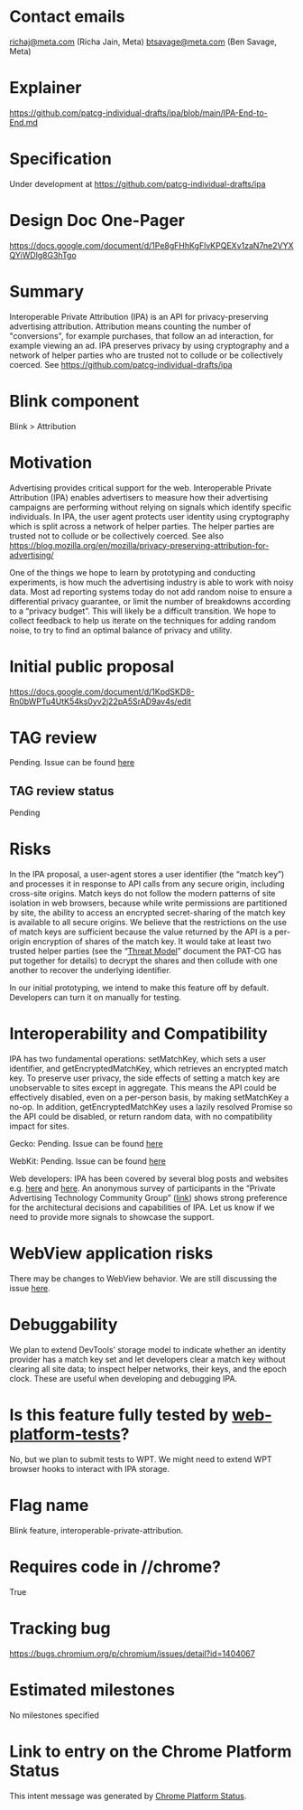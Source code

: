 # Contact emails
richaj@meta.com (Richa Jain, Meta)
btsavage@meta.com (Ben Savage, Meta)

# Explainer
https://github.com/patcg-individual-drafts/ipa/blob/main/IPA-End-to-End.md

# Specification
Under development at https://github.com/patcg-individual-drafts/ipa

# Design Doc One-Pager
https://docs.google.com/document/d/1Pe8gFHhKgFlvKPQEXv1zaN7ne2VYXQYiWDlg8G3hTgo

# Summary
Interoperable Private Attribution (IPA) is an API for privacy-preserving advertising attribution. Attribution means counting the number of "conversions", for example purchases, that follow an ad interaction, for example viewing an ad. IPA preserves privacy by using cryptography and a network of helper parties who are trusted not to collude or be collectively coerced. See https://github.com/patcg-individual-drafts/ipa

# Blink component
Blink > Attribution

# Motivation
Advertising provides critical support for the web. Interoperable Private Attribution (IPA) enables advertisers to measure how their advertising campaigns are performing without relying on signals which identify specific individuals. In IPA, the user agent protects user identity using cryptography which is split across a network of helper parties. The helper parties are trusted not to collude or be collectively coerced. See also 
https://blog.mozilla.org/en/mozilla/privacy-preserving-attribution-for-advertising/

One of the things we hope to learn by prototyping and conducting experiments, is how much the advertising industry is able to work with noisy data. Most ad reporting systems today do not add random noise to ensure a differential privacy guarantee, or limit the number of breakdowns according to a “privacy budget”. This will likely be a difficult transition. We hope to collect feedback to help us iterate on the techniques for adding random noise, to try to find an optimal balance of privacy and utility.

# Initial public proposal
https://docs.google.com/document/d/1KpdSKD8-Rn0bWPTu4UtK54ks0yv2j22pA5SrAD9av4s/edit

# TAG review
Pending. Issue can be found [here](https://github.com/w3ctag/design-reviews/issues/823)

## TAG review status
Pending

# Risks
In the IPA proposal, a user-agent stores a user identifier (the “match key”) and processes it in response to API calls from any secure origin, including cross-site origins. Match keys do not follow the modern patterns of site isolation in web browsers, because while write permissions are partitioned by site, the ability to access an encrypted secret-sharing of the match key is available to all secure origins. We believe that the restrictions on the use of match keys are sufficient because the value returned by the API is a per-origin encryption of shares of the match key.  It would take at least two trusted helper parties (see the “[Threat Model](https://github.com/patcg/docs-and-reports/tree/main/threat-model)” document the PAT-CG has put together for details) to decrypt the shares and then collude with one another to recover the underlying identifier.

In our initial prototyping, we intend to make this feature off by default. Developers can turn it on manually for testing.


# Interoperability and Compatibility
IPA has two fundamental operations: setMatchKey, which sets a user identifier, and getEncryptedMatchKey, which retrieves an encrypted match key. To preserve user privacy, the side effects of setting a match key are unobservable to sites except in aggregate. This means the API could be effectively disabled, even on a per-person basis, by making setMatchKey a no-op. In addition, getEncryptedMatchKey uses a lazily resolved Promise so the API could be disabled, or return random data, with no compatibility impact for sites.

Gecko: Pending. Issue can be found [here](https://github.com/mozilla/standards-positions/issues/753)

WebKit: Pending. Issue can be found [here](https://github.com/WebKit/standards-positions/issues/142)

Web developers: IPA has been covered by several blog posts and websites e.g. [here](https://www.adweek.com/programmatic/ipa-the-meta-and-mozilla-attribution-framework-gains-traction-at-the-w3c-conference/) and [here](https://stratechery.com/2022/an-interview-with-eric-seufert-about-the-post-att-landscape/). An anonymous survey of participants in the “Private Advertising Technology Community Group” ([link](https://docs.google.com/document/d/1bydwuN0_K2anOZV41xNJn1Kt0vt9WPOkf56ESnmQ5_A/edit?usp=sharing)) shows strong preference for the architectural decisions and capabilities of IPA. Let us know if we need to provide more signals to showcase the support.

# WebView application risks
There may be changes to WebView behavior. We are still discussing the issue [here](https://github.com/patcg-individual-drafts/ipa/pull/41).

# Debuggability
We plan to extend DevTools’ storage model to indicate whether an identity provider has a match key set and let developers clear a match key without clearing all site data; to inspect helper networks, their keys, and the epoch clock. These are useful when developing and debugging IPA.

# Is this feature fully tested by [web-platform-tests](https://chromium.googlesource.com/chromium/src/+/main/docs/testing/web_platform_tests.md)?
No, but we plan to submit tests to WPT. We might need to extend WPT browser hooks to interact with IPA storage.

# Flag name
Blink feature, interoperable-private-attribution.

# Requires code in //chrome?
True

# Tracking bug
https://bugs.chromium.org/p/chromium/issues/detail?id=1404067

# Estimated milestones
No milestones specified

# Link to entry on the Chrome Platform Status
This intent message was generated by [Chrome Platform Status](https://chromestatus.com/feature/4855434349903872).
